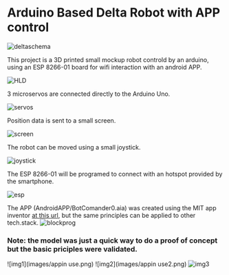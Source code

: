 # Arduino Based Delta Robot with APP control

![deltaschema](images/deltabotschema.png)



This project is a 3D printed small mockup robot controld by an arduino, using an ESP 8266-01 board for wifi interaction with an android APP. 

![HLD](images/hld.png)



3 microservos are connected directly to the Arduino Uno.

![servos](images/servos.png)



Position data is sent to a small screen.

![screen](images/screen.png)



The robot can be moved using a small joystick.

![joystick](images/joystick.png)



The ESP 8266-01 will be programed to connect with an hotspot provided by the smartphone.

![esp](images/ESP8266.png)



The APP (AndroidAPP/BotComander0.aia) was created using the MIT app inventor [at this url](https://appinventor.mit.edu/), but the same principles can be applied to other tech.stack.
![blockprog](images/blockprogram.PNG)


### Note: the model was just a quick way to do a proof of concept but the basic priciples were validated.

![img1](images/appin use.png) ![img2](images/appin use2.png) ![img3](images/joystickUse.PNG)
